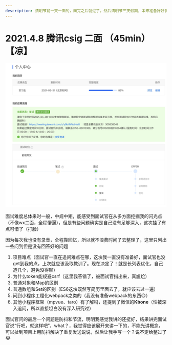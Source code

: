 ```yaml
---
description: 清明节前一天一面的，面完之后就过了，然后清明节三天假期，本来准备好好复习，但是还是发生了一些不愉快的事情，团队没有了，朋友也没有了，也没好好准备二面
---
```


# 2021.4.8 腾讯csig 二面 （45min）【凉】

![](../../.gitbook/assets/image%20%28113%29.png)

面试难度总体来时一般，中规中矩，能感受到面试官在从多方面挖掘我的闪光点（不像wx二面，全程懵逼），但是有些问题确实是自己没有足够深入，这次挂了有点可惜了（打脸）

因为每次我也没有录音，全程靠回忆，所以就不浪费时间了去整理了，这里只列出一些问到但是没有回答好的问题

1. 项目难点（面试官一直在追问难点在哪，这块我一直没有准备好，面试官也没get到我的点，上次就应该汲取教训了。现在决定了！就是长列表优化，自己造几个，避免没得聊）
2. 为什么token能规避csrf（这里我答错了，被面试官指出来，真尴尬）
3. 普通对象和Map的区别
4. 普通数组和Set的区别（ES6这块既然写简历里面去了，就应该去过一遍）
5. 问到小程序工程化webpack之类的（我没有准备webpack的东西😢）
6. 其他小程序框架（mpvue、taro）有了解吗，还提到了微信的**Kbone**（怕被深入追问，所以直接坦白没有深入研究过）

面试官问的最后一个问题是防抖和节流，明明我感觉我讲的还挺好，结果讲完面试官说“行吧，就这样吧”，what？，我觉得应该展开来讲一下的，不能光讲概念，可以扯到项目上用防抖解决了重复发送说说，然后让我手写一个？说不定给整过了😂





